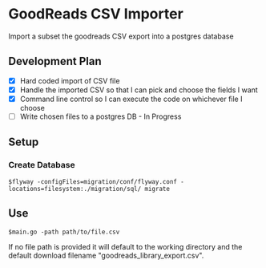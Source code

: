 # GoodReads CSV Importer

Import a subset the goodreads CSV export into a postgres database

## Development Plan
- [x] Hard coded import of CSV file
- [x] Handle the imported CSV so that I can pick and choose the fields I want
- [x] Command line control so I can execute the code on whichever file I choose
- [ ] Write chosen files to a postgres DB - In Progress

## Setup

### Create Database
`$flyway -configFiles=migration/conf/flyway.conf -locations=filesystem:./migration/sql/ migrate`

## Use

`$main.go -path path/to/file.csv`

If no file path is provided it will default to the working directory and the default download filename "goodreads_library_export.csv".